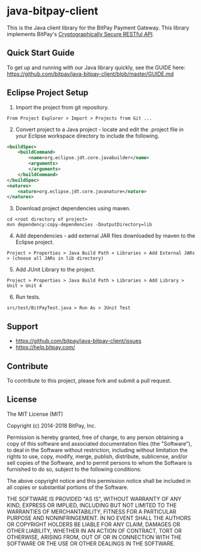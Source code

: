 java-bitpay-client
==================

This is the Java client library for the BitPay Payment Gateway.  This library implements BitPay's [Cryptographically Secure RESTful API](https://bitpay.com/api).

## Quick Start Guide

To get up and running with our Java library quickly, see the GUIDE here: https://github.com/bitpay/java-bitpay-client/blob/master/GUIDE.md

## Eclipse Project Setup

1. Import the project from git repository.

```
From Project Explorer > Import > Projects from Git ...
```

2. Convert project to a Java project - locate and edit the .project file in your Eclipse workspace directory to include the following.

```xml
<buildSpec>
    <buildCommand>
        <name>org.eclipse.jdt.core.javabuilder</name>
        <arguments>
        </arguments>
    </buildCommand>
</buildSpec>
<natures>
    <nature>org.eclipse.jdt.core.javanature</nature>
</natures>
```

3. Download project dependencies using maven.

```
cd <root directory of project>
mvn dependency:copy-dependencies -DoutputDirectory=lib
```

4. Add dependencies - add external JAR files downloaded by maven to the Eclipse project.

```
Project > Properties > Java Build Path > Libraries > Add External JARs > (choose all JARs in lib directory)
```

5. Add JUnit Library to the project.

```
Project > Properties > Java Build Path > Libraries > Add Library > Unit > Unit 4
```

6. Run tests.

```
src/test/BitPayTest.java > Run As > JUnit Test
```

## Support

* https://github.com/bitpay/java-bitpay-client/issues
* https://help.bitpay.com/

## Contribute

To contribute to this project, please fork and submit a pull request.

## License

The MIT License (MIT)

Copyright (c) 2014-2018 BitPay, Inc.

Permission is hereby granted, free of charge, to any person obtaining a copy
of this software and associated documentation files (the "Software"), to deal
in the Software without restriction, including without limitation the rights
to use, copy, modify, merge, publish, distribute, sublicense, and/or sell
copies of the Software, and to permit persons to whom the Software is
furnished to do so, subject to the following conditions:

The above copyright notice and this permission notice shall be included in all
copies or substantial portions of the Software.

THE SOFTWARE IS PROVIDED "AS IS", WITHOUT WARRANTY OF ANY KIND, EXPRESS OR
IMPLIED, INCLUDING BUT NOT LIMITED TO THE WARRANTIES OF MERCHANTABILITY,
FITNESS FOR A PARTICULAR PURPOSE AND NONINFRINGEMENT. IN NO EVENT SHALL THE
AUTHORS OR COPYRIGHT HOLDERS BE LIABLE FOR ANY CLAIM, DAMAGES OR OTHER
LIABILITY, WHETHER IN AN ACTION OF CONTRACT, TORT OR OTHERWISE, ARISING FROM,
OUT OF OR IN CONNECTION WITH THE SOFTWARE OR THE USE OR OTHER DEALINGS IN THE
SOFTWARE.
